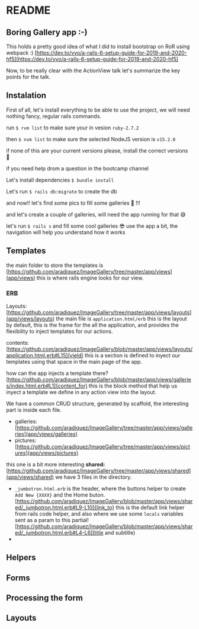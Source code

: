 # README

## Boring Gallery app :-)

This holds a pretty good idea of what I did to install bootstrap on RoR using webpack :)
[https://dev.to/vvo/a-rails-6-setup-guide-for-2019-and-2020-hf5](https://dev.to/vvo/a-rails-6-setup-guide-for-2019-and-2020-hf5)

Now, to be really clear with the ActionView talk let's summarize the key points for the talk.

## Instalation

First of all, let's install everything to be able to use the project, we will need nothing fancy, regular rails commands.

run `$ rvm list` to make sure your in vesion `ruby-2.7.2`

then `$ nvm list` to make sure the selected NodeJS version is `v15.2.0`

if none of this are your current versions please, install the correct versions 🙌

if you need help drom a question in the bootcamp channel

Let's install dependencies `$ bundle install`

Let's run `$ rails db:migrate` to create the db

and now!! let's find some pics to fill some galleries 🎉 !!!

and let's create a couple of galleries, will need the app running for that 😅

let's run `$ rails s` and fill some cool galleries 😎 use the app a bit, the navigation will help you understand how it works

## Templates

the main folder to store the templates is [https://github.com/aradiquez/ImageGallery/tree/master/app/views](app/views) this is where rails engine looks for our view.

### ERB

Layouts: [https://github.com/aradiquez/ImageGallery/tree/master/app/views/layouts](app/views/layouts) the main file is `application.html/erb` this is the layout by default, this is the frame for the all the application, and provides the flexibility to inject templates for our actions.

contents: [https://github.com/aradiquez/ImageGallery/blob/master/app/views/layouts/application.html.erb#L15](yield) this is a section is defined to inyect our templates using that space in the main page of the app.

how can the app injects a template there? [https://github.com/aradiquez/ImageGallery/blob/master/app/views/galleries/index.html.erb#L1](content_for) this is the block method that help us inyect a template we define in any action view into the layout.

We have a common CRUD structure, generated by scaffold, the interesting part is inside each file.

- galleries: [https://github.com/aradiquez/ImageGallery/tree/master/app/views/galleries](app/views/galleries)
- pictures: [https://github.com/aradiquez/ImageGallery/tree/master/app/views/pictures](app/views/pictures)

this one is a bit more interesting **shared:** [https://github.com/aradiquez/ImageGallery/tree/master/app/views/shared](app/views/shared) we have 3 files in the directory.

- `_jumbotron.html.erb` is the header, where the buttons helper to create `Add New {XXXX}` and the Home buton. [https://github.com/aradiquez/ImageGallery/blob/master/app/views/shared/_jumbotron.html.erb#L9-L10]{link_to} this is the default link helper from rails code helper, and also where we use some `locals` variables sent as a param to this partial! [https://github.com/aradiquez/ImageGallery/blob/master/app/views/shared/_jumbotron.html.erb#L4-L6](title and subtitle)
-

## Helpers

## Forms

## Processing the form

## Layouts
